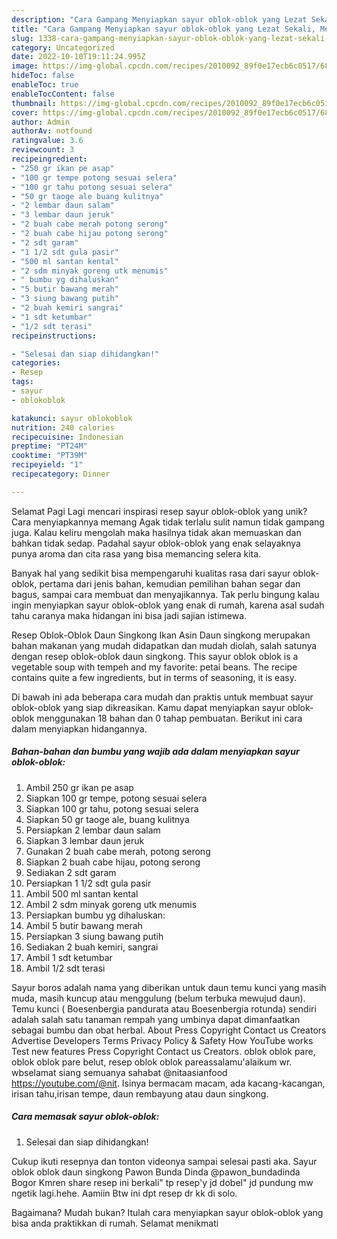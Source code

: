 ```yaml
---
description: "Cara Gampang Menyiapkan sayur oblok-oblok yang Lezat Sekali, Mengugah Selera"
title: "Cara Gampang Menyiapkan sayur oblok-oblok yang Lezat Sekali, Mengugah Selera"
slug: 1338-cara-gampang-menyiapkan-sayur-oblok-oblok-yang-lezat-sekali-mengugah-selera
category: Uncategorized
date: 2022-10-10T19:11:24.995Z
image: https://img-global.cpcdn.com/recipes/2010092_89f0e17ecb6c0517/680x482cq70/sayur-oblok-oblok-foto-resep-utama.jpg
hideToc: false
enableToc: true
enableTocContent: false
thumbnail: https://img-global.cpcdn.com/recipes/2010092_89f0e17ecb6c0517/680x482cq70/sayur-oblok-oblok-foto-resep-utama.jpg
cover: https://img-global.cpcdn.com/recipes/2010092_89f0e17ecb6c0517/680x482cq70/sayur-oblok-oblok-foto-resep-utama.jpg
author: Admin
authorAv: notfound
ratingvalue: 3.6
reviewcount: 3
recipeingredient:
- "250 gr ikan pe asap"
- "100 gr tempe potong sesuai selera"
- "100 gr tahu potong sesuai selera"
- "50 gr taoge ale buang kulitnya"
- "2 lembar daun salam"
- "3 lembar daun jeruk"
- "2 buah cabe merah potong serong"
- "2 buah cabe hijau potong serong"
- "2 sdt garam"
- "1 1/2 sdt gula pasir"
- "500 ml santan kental"
- "2 sdm minyak goreng utk menumis"
- " bumbu yg dihaluskan"
- "5 butir bawang merah"
- "3 siung bawang putih"
- "2 buah kemiri sangrai"
- "1 sdt ketumbar"
- "1/2 sdt terasi"
recipeinstructions:

- "Selesai dan siap dihidangkan!"
categories:
- Resep
tags:
- sayur
- oblokoblok

katakunci: sayur oblokoblok 
nutrition: 240 calories
recipecuisine: Indonesian
preptime: "PT24M"
cooktime: "PT39M"
recipeyield: "1"
recipecategory: Dinner

---
```



Selamat Pagi Lagi mencari inspirasi resep sayur oblok-oblok yang unik? Cara menyiapkannya memang Agak tidak terlalu sulit namun tidak gampang juga. Kalau keliru mengolah maka hasilnya tidak akan memuaskan dan bahkan tidak sedap. Padahal sayur oblok-oblok yang enak selayaknya punya aroma dan cita rasa yang bisa memancing selera kita.


Banyak hal yang sedikit bisa mempengaruhi kualitas rasa dari sayur oblok-oblok, pertama dari jenis bahan, kemudian pemilihan bahan segar dan bagus, sampai cara membuat dan menyajikannya. Tak perlu bingung kalau ingin menyiapkan sayur oblok-oblok yang enak di rumah, karena asal sudah tahu caranya maka hidangan ini bisa jadi sajian istimewa.

Resep Oblok-Oblok Daun Singkong Ikan Asin Daun singkong merupakan bahan makanan yang mudah didapatkan dan mudah diolah, salah satunya dengan resep oblok-oblok daun singkong. This sayur oblok oblok is a vegetable soup with tempeh and my favorite: petai beans. The recipe contains quite a few ingredients, but in terms of seasoning, it is easy.


Di bawah ini ada beberapa cara mudah dan praktis untuk membuat sayur oblok-oblok yang siap dikreasikan. Kamu dapat menyiapkan sayur oblok-oblok menggunakan 18 bahan dan 0 tahap pembuatan. Berikut ini cara dalam menyiapkan hidangannya.

<!--inarticleads1-->

##### Bahan-bahan dan bumbu yang wajib ada dalam menyiapkan sayur oblok-oblok:

1. Ambil 250 gr ikan pe asap
1. Siapkan 100 gr tempe, potong sesuai selera
1. Siapkan 100 gr tahu, potong sesuai selera
1. Siapkan 50 gr taoge ale, buang kulitnya
1. Persiapkan 2 lembar daun salam
1. Siapkan 3 lembar daun jeruk
1. Gunakan 2 buah cabe merah, potong serong
1. Siapkan 2 buah cabe hijau, potong serong
1. Sediakan 2 sdt garam
1. Persiapkan 1 1/2 sdt gula pasir
1. Ambil 500 ml santan kental
1. Ambil 2 sdm minyak goreng utk menumis
1. Persiapkan  bumbu yg dihaluskan:
1. Ambil 5 butir bawang merah
1. Persiapkan 3 siung bawang putih
1. Sediakan 2 buah kemiri, sangrai
1. Ambil 1 sdt ketumbar
1. Ambil 1/2 sdt terasi


Sayur boros adalah nama yang diberikan untuk daun temu kunci yang masih muda, masih kuncup atau menggulung (belum terbuka mewujud daun). Temu kunci ( Boesenbergia pandurata atau Boesenbergia rotunda) sendiri adalah salah satu tanaman rempah yang umbinya dapat dimanfaatkan sebagai bumbu dan obat herbal. About Press Copyright Contact us Creators Advertise Developers Terms Privacy Policy &amp; Safety How YouTube works Test new features Press Copyright Contact us Creators. oblok oblok pare, oblok oblok pare belut, resep oblok oblok pareassalamu&#39;alaikum wr. wbselamat siang semuanya sahabat @nitaasianfood https://youtube.com/@nit. Isinya bermacam macam, ada kacang-kacangan, irisan tahu,irisan tempe, daun rembayung atau daun singkong. 

<!--inarticleads2-->

##### Cara memasak sayur oblok-oblok:


1. Selesai dan siap dihidangkan!

Cukup ikuti resepnya dan tonton videonya sampai selesai pasti aka. Sayur oblok oblok daun singkong Pawon Bunda Dinda @pawon_bundadinda Bogor Kmren share resep ini berkali&#34; tp resep&#39;y jd dobel&#34; jd pundung mw ngetik lagi.hehe. Aamiin Btw ini dpt resep dr kk di solo. 

Bagaimana? Mudah bukan? Itulah cara menyiapkan sayur oblok-oblok yang bisa anda praktikkan di rumah. Selamat menikmati
